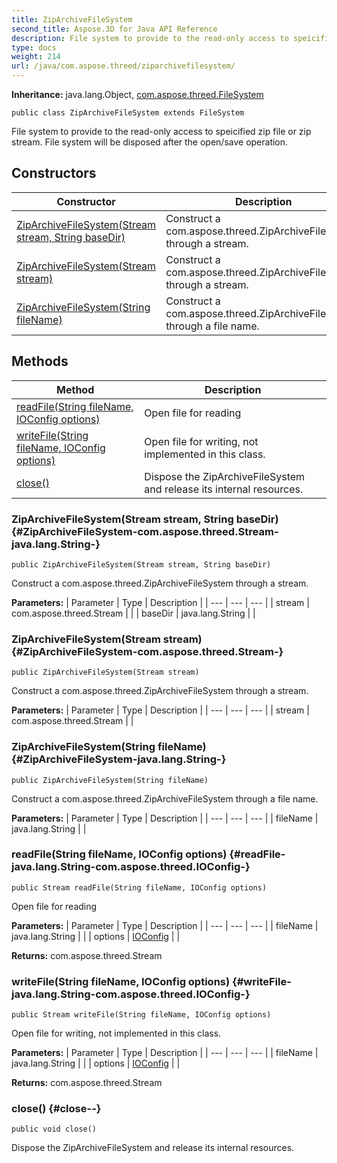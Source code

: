 ```yaml
---
title: ZipArchiveFileSystem
second_title: Aspose.3D for Java API Reference
description: File system to provide to the read-only access to speicified zip file or zip stream.
type: docs
weight: 214
url: /java/com.aspose.threed/ziparchivefilesystem/
---
```


**Inheritance:**
java.lang.Object, [com.aspose.threed.FileSystem](../../com.aspose.threed/filesystem)
```
public class ZipArchiveFileSystem extends FileSystem
```

File system to provide to the read-only access to speicified zip file or zip stream. File system will be disposed after the open/save operation.
## Constructors

| Constructor | Description |
| --- | --- |
| [ZipArchiveFileSystem(Stream stream, String baseDir)](#ZipArchiveFileSystem-com.aspose.threed.Stream-java.lang.String-) | Construct a com.aspose.threed.ZipArchiveFileSystem through a stream. |
| [ZipArchiveFileSystem(Stream stream)](#ZipArchiveFileSystem-com.aspose.threed.Stream-) | Construct a com.aspose.threed.ZipArchiveFileSystem through a stream. |
| [ZipArchiveFileSystem(String fileName)](#ZipArchiveFileSystem-java.lang.String-) | Construct a com.aspose.threed.ZipArchiveFileSystem through a file name. |
## Methods

| Method | Description |
| --- | --- |
| [readFile(String fileName, IOConfig options)](#readFile-java.lang.String-com.aspose.threed.IOConfig-) | Open file for reading |
| [writeFile(String fileName, IOConfig options)](#writeFile-java.lang.String-com.aspose.threed.IOConfig-) | Open file for writing, not implemented in this class. |
| [close()](#close--) | Dispose the ZipArchiveFileSystem and release its internal resources. |
### ZipArchiveFileSystem(Stream stream, String baseDir) {#ZipArchiveFileSystem-com.aspose.threed.Stream-java.lang.String-}
```
public ZipArchiveFileSystem(Stream stream, String baseDir)
```


Construct a com.aspose.threed.ZipArchiveFileSystem through a stream.

**Parameters:**
| Parameter | Type | Description |
| --- | --- | --- |
| stream | com.aspose.threed.Stream |  |
| baseDir | java.lang.String |  |

### ZipArchiveFileSystem(Stream stream) {#ZipArchiveFileSystem-com.aspose.threed.Stream-}
```
public ZipArchiveFileSystem(Stream stream)
```


Construct a com.aspose.threed.ZipArchiveFileSystem through a stream.

**Parameters:**
| Parameter | Type | Description |
| --- | --- | --- |
| stream | com.aspose.threed.Stream |  |

### ZipArchiveFileSystem(String fileName) {#ZipArchiveFileSystem-java.lang.String-}
```
public ZipArchiveFileSystem(String fileName)
```


Construct a com.aspose.threed.ZipArchiveFileSystem through a file name.

**Parameters:**
| Parameter | Type | Description |
| --- | --- | --- |
| fileName | java.lang.String |  |

### readFile(String fileName, IOConfig options) {#readFile-java.lang.String-com.aspose.threed.IOConfig-}
```
public Stream readFile(String fileName, IOConfig options)
```


Open file for reading

**Parameters:**
| Parameter | Type | Description |
| --- | --- | --- |
| fileName | java.lang.String |  |
| options | [IOConfig](../../com.aspose.threed/ioconfig) |  |

**Returns:**
com.aspose.threed.Stream
### writeFile(String fileName, IOConfig options) {#writeFile-java.lang.String-com.aspose.threed.IOConfig-}
```
public Stream writeFile(String fileName, IOConfig options)
```


Open file for writing, not implemented in this class.

**Parameters:**
| Parameter | Type | Description |
| --- | --- | --- |
| fileName | java.lang.String |  |
| options | [IOConfig](../../com.aspose.threed/ioconfig) |  |

**Returns:**
com.aspose.threed.Stream
### close() {#close--}
```
public void close()
```


Dispose the ZipArchiveFileSystem and release its internal resources.

